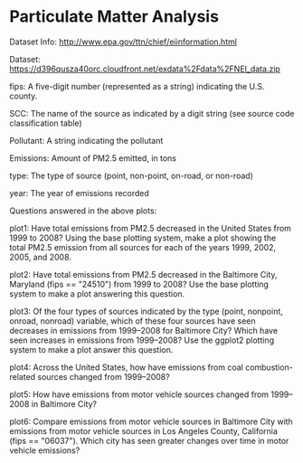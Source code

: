 # Particulate Matter Analysis

Dataset Info: http://www.epa.gov/ttn/chief/eiinformation.html

Dataset: https://d396qusza40orc.cloudfront.net/exdata%2Fdata%2FNEI_data.zip

fips: A five-digit number (represented as a string) indicating the U.S. county.

SCC: The name of the source as indicated by a digit string (see source code classification table)

Pollutant: A string indicating the pollutant

Emissions: Amount of PM2.5 emitted, in tons

type: The type of source (point, non-point, on-road, or non-road)

year: The year of emissions recorded

Questions answered in the above plots:

plot1: Have total emissions from PM2.5 decreased in the United States from 1999 to 2008? Using the base plotting system, make a plot showing the total PM2.5 emission from all sources for each of the years 1999, 2002, 2005, and 2008.

plot2: Have total emissions from PM2.5 decreased in the Baltimore City, Maryland (fips == "24510") from 1999 to 2008? Use the base plotting system to make a plot answering this question.

plot3: Of the four types of sources indicated by the type (point, nonpoint, onroad, nonroad) variable, which of these four sources have seen decreases in emissions from 1999–2008 for Baltimore City? Which have seen increases in emissions from 1999–2008? Use the ggplot2 plotting system to make a plot answer this question.

plot4: Across the United States, how have emissions from coal combustion-related sources changed from 1999–2008?

plot5: How have emissions from motor vehicle sources changed from 1999–2008 in Baltimore City?

plot6: Compare emissions from motor vehicle sources in Baltimore City with emissions from motor vehicle sources in Los Angeles County, California (fips == "06037"). Which city has seen greater changes over time in motor vehicle emissions?
